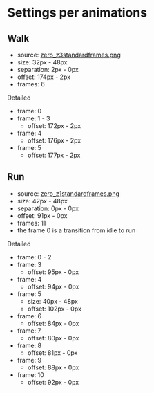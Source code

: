 # Settings per animations

## Walk

- source: [zero_z3standardframes.png](zero_z3standardframes.png)
- size: 32px - 48px
- separation: 2px - 0px
- offset: 174px - 2px
- frames: 6

Detailed

- frame: 0
- frame: 1 - 3
  - offset: 172px - 2px
- frame: 4
  - offset: 176px - 2px
- frame: 5
  - offset: 177px - 2px

## Run

- source: [zero_z1standardframes.png](zero_z1standardframes.png)
- size: 42px - 48px
- separation: 0px - 0px
- offset: 91px - 0px
- frames: 11
- the frame 0 is a transition from idle to run

Detailed

- frame: 0 - 2
- frame: 3
  - offset: 95px - 0px
- frame: 4
  - offset: 94px - 0px
- frame: 5
  - size: 40px - 48px
  - offset: 102px - 0px
- frame: 6
  - offset: 84px - 0px
- frame: 7
  - offset: 80px - 0px
- frame: 8
  - offset: 81px - 0px
- frame: 9
  - offset: 88px - 0px
- frame: 10
  - offset: 92px - 0px
